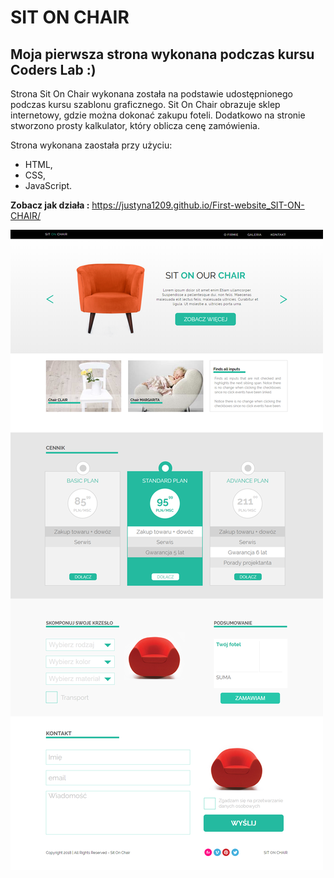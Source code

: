 
# SIT ON CHAIR

## Moja pierwsza strona wykonana podczas kursu Coders Lab :)

Strona Sit On Chair wykonana została na podstawie udostępnionego podczas kursu szablonu graficznego. 
Sit On Chair obrazuje sklep internetowy, gdzie można dokonać zakupu foteli. Dodatkowo na stronie stworzono prosty kalkulator,
który oblicza cenę zamówienia.

Strona wykonana zaostała przy użyciu:
* HTML,
* CSS,
* JavaScript.

**Zobacz jak działa :** https://justyna1209.github.io/First-website_SIT-ON-CHAIR/

![SIT ON CHAIR](src/images/strona.png) 
